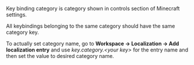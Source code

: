 Key binding category is category shown in controls section of Minecraft settings.

All keybindings belonging to the same category should have the same category key.

To actually set category name, go to **Workspace -> Localization -> 
Add localization entry** and use _key.category.&lt;your key&gt;_ for the
entry name and then set the value to desired category name.